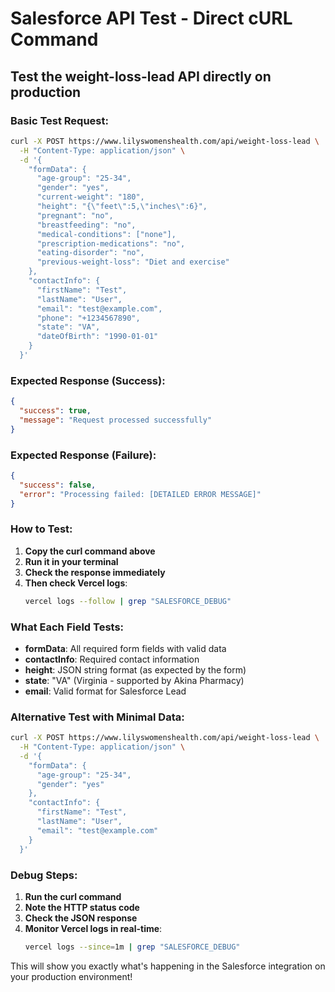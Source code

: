 # Salesforce API Test - Direct cURL Command

## Test the weight-loss-lead API directly on production

### Basic Test Request:

```bash
curl -X POST https://www.lilyswomenshealth.com/api/weight-loss-lead \
  -H "Content-Type: application/json" \
  -d '{
    "formData": {
      "age-group": "25-34",
      "gender": "yes",
      "current-weight": "180",
      "height": "{\"feet\":5,\"inches\":6}",
      "pregnant": "no",
      "breastfeeding": "no",
      "medical-conditions": ["none"],
      "prescription-medications": "no",
      "eating-disorder": "no",
      "previous-weight-loss": "Diet and exercise"
    },
    "contactInfo": {
      "firstName": "Test",
      "lastName": "User",
      "email": "test@example.com",
      "phone": "+1234567890",
      "state": "VA",
      "dateOfBirth": "1990-01-01"
    }
  }'
```

### Expected Response (Success):
```json
{
  "success": true,
  "message": "Request processed successfully"
}
```

### Expected Response (Failure):
```json
{
  "success": false,
  "error": "Processing failed: [DETAILED ERROR MESSAGE]"
}
```

### How to Test:

1. **Copy the curl command above**
2. **Run it in your terminal**
3. **Check the response immediately**
4. **Then check Vercel logs**:
   ```bash
   vercel logs --follow | grep "SALESFORCE_DEBUG"
   ```

### What Each Field Tests:

- **formData**: All required form fields with valid data
- **contactInfo**: Required contact information
- **height**: JSON string format (as expected by the form)
- **state**: "VA" (Virginia - supported by Akina Pharmacy)
- **email**: Valid format for Salesforce Lead

### Alternative Test with Minimal Data:

```bash
curl -X POST https://www.lilyswomenshealth.com/api/weight-loss-lead \
  -H "Content-Type: application/json" \
  -d '{
    "formData": {
      "age-group": "25-34",
      "gender": "yes"
    },
    "contactInfo": {
      "firstName": "Test",
      "lastName": "User", 
      "email": "test@example.com"
    }
  }'
```

### Debug Steps:

1. **Run the curl command**
2. **Note the HTTP status code**
3. **Check the JSON response**
4. **Monitor Vercel logs in real-time**:
   ```bash
   vercel logs --since=1m | grep "SALESFORCE_DEBUG"
   ```

This will show you exactly what's happening in the Salesforce integration on your production environment!